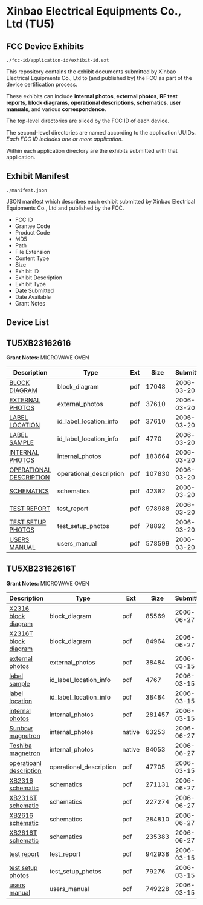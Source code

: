 # Xinbao Electrical Equipments Co., Ltd (TU5)
## FCC Device Exhibits

```
./fcc-id/application-id/exhibit-id.ext
```

This repository contains the exhibit documents submitted by Xinbao Electrical Equipments Co., Ltd to (and published by) the FCC as part of the device certification process.

These exhibits can include **internal photos**, **external photos**, **RF test reports**, **block diagrams**, **operational descriptions**, **schematics**, **user manuals**, and various **correspondence**.

The top-level directories are sliced by the FCC ID of each device.

The second-level directories are named according to the application UUIDs. *Each FCC ID includes one or more application.*

Within each application directory are the exhibits submitted with that application. 

## Exhibit Manifest

```
./manifest.json
```

JSON manifest which describes each exhibit submitted by Xinbao Electrical Equipments Co., Ltd and published by the FCC.

- FCC ID
- Grantee Code
- Product Code
- MD5
- Path
- File Extension
- Content Type
- Size
- Exhibit ID
- Exhibit Description
- Exhibit Type
- Date Submitted
- Date Available
- Grant Notes

## Device List
## TU5XB23162616
**Grant Notes:** MICROWAVE OVEN

| Description | Type | Ext | Size | Submitted | Available |
| ----------- | ---- | --- | ---- | --------- | --------- |
| [BLOCK DIAGRAM](TU5XB23162616/905a26a86886cc5fd9f633640e71e7e9/638170.pdf) | block_diagram | pdf | 17048 | 2006-03-20 | 2006-03-16 |
| [EXTERNAL PHOTOS](TU5XB23162616/905a26a86886cc5fd9f633640e71e7e9/638171.pdf) | external_photos | pdf | 37610 | 2006-03-20 | 2006-03-16 |
| [LABEL LOCATION](TU5XB23162616/905a26a86886cc5fd9f633640e71e7e9/638171.pdf) | id_label_location_info | pdf | 37610 | 2006-03-20 | 2006-03-16 |
| [LABEL SAMPLE](TU5XB23162616/905a26a86886cc5fd9f633640e71e7e9/638174.pdf) | id_label_location_info | pdf | 4770 | 2006-03-20 | 2006-03-16 |
| [INTERNAL PHOTOS](TU5XB23162616/905a26a86886cc5fd9f633640e71e7e9/638172.pdf) | internal_photos | pdf | 183664 | 2006-03-20 | 2006-03-16 |
| [OPERATIONAL DESCRIPTION](TU5XB23162616/905a26a86886cc5fd9f633640e71e7e9/638175.pdf) | operational_description | pdf | 107830 | 2006-03-20 | 2006-03-16 |
| [SCHEMATICS](TU5XB23162616/905a26a86886cc5fd9f633640e71e7e9/638176.pdf) | schematics | pdf | 42382 | 2006-03-20 | 2006-03-16 |
| [TEST REPORT](TU5XB23162616/905a26a86886cc5fd9f633640e71e7e9/638177.pdf) | test_report | pdf | 978988 | 2006-03-20 | 2006-03-16 |
| [TEST SETUP PHOTOS](TU5XB23162616/905a26a86886cc5fd9f633640e71e7e9/638178.pdf) | test_setup_photos | pdf | 78892 | 2006-03-20 | 2006-03-16 |
| [USERS MANUAL](TU5XB23162616/905a26a86886cc5fd9f633640e71e7e9/638169.pdf) | users_manual | pdf | 578599 | 2006-03-20 | 2006-03-16 |
## TU5XB23162616T
**Grant Notes:** MICROWAVE OVEN

| Description | Type | Ext | Size | Submitted | Available |
| ----------- | ---- | --- | ---- | --------- | --------- |
| [X2316 block diagram](TU5XB23162616T/59c965b0b07419a7c125ac6bb200ca18/673712.pdf) | block_diagram | pdf | 85569 | 2006-06-27 | 2006-03-13 |
| [X2316T block diagram](TU5XB23162616T/59c965b0b07419a7c125ac6bb200ca18/673713.pdf) | block_diagram | pdf | 84964 | 2006-06-27 | 2006-03-13 |
| [external photos](TU5XB23162616T/59c965b0b07419a7c125ac6bb200ca18/636664.pdf) | external_photos | pdf | 38484 | 2006-03-15 | 2006-03-13 |
| [label sample](TU5XB23162616T/59c965b0b07419a7c125ac6bb200ca18/636661.pdf) | id_label_location_info | pdf | 4767 | 2006-03-15 | 2006-03-13 |
| [label location](TU5XB23162616T/59c965b0b07419a7c125ac6bb200ca18/636666.pdf) | id_label_location_info | pdf | 38484 | 2006-03-15 | 2006-03-13 |
| [internal photos](TU5XB23162616T/59c965b0b07419a7c125ac6bb200ca18/636665.pdf) | internal_photos | pdf | 281457 | 2006-03-15 | 2006-03-13 |
| [Sunbow magnetron](TU5XB23162616T/59c965b0b07419a7c125ac6bb200ca18/673722.native) | internal_photos | native | 63253 | 2006-06-27 | 2006-03-13 |
| [Toshiba magnetron](TU5XB23162616T/59c965b0b07419a7c125ac6bb200ca18/673723.native) | internal_photos | native | 84053 | 2006-06-27 | 2006-03-13 |
| [operatioanl description](TU5XB23162616T/59c965b0b07419a7c125ac6bb200ca18/636667.pdf) | operational_description | pdf | 47705 | 2006-03-15 | 2006-03-13 |
| [XB2316 schematic](TU5XB23162616T/59c965b0b07419a7c125ac6bb200ca18/673714.pdf) | schematics | pdf | 271131 | 2006-06-27 | 2006-03-13 |
| [XB2316T schematic](TU5XB23162616T/59c965b0b07419a7c125ac6bb200ca18/673715.pdf) | schematics | pdf | 227274 | 2006-06-27 | 2006-03-13 |
| [XB2616 schematic](TU5XB23162616T/59c965b0b07419a7c125ac6bb200ca18/673716.pdf) | schematics | pdf | 284810 | 2006-06-27 | 2006-03-13 |
| [XB2616T schematic](TU5XB23162616T/59c965b0b07419a7c125ac6bb200ca18/673717.pdf) | schematics | pdf | 235383 | 2006-06-27 | 2006-03-13 |
| [test report](TU5XB23162616T/59c965b0b07419a7c125ac6bb200ca18/636669.pdf) | test_report | pdf | 942938 | 2006-03-15 | 2006-03-13 |
| [test setup photos](TU5XB23162616T/59c965b0b07419a7c125ac6bb200ca18/636670.pdf) | test_setup_photos | pdf | 79276 | 2006-03-15 | 2006-03-13 |
| [users manual](TU5XB23162616T/59c965b0b07419a7c125ac6bb200ca18/636662.pdf) | users_manual | pdf | 749228 | 2006-03-15 | 2006-03-13 |
